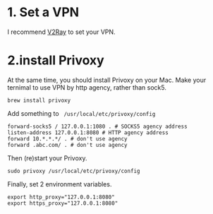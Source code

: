 # 1. Set a VPN 
I recommend [V2Ray](https://github.com/wulabing/V2Ray_ws-tls_bash_onekey) to set your VPN.  

# 2.install Privoxy
At the same time, you should install Privoxy on your Mac. Make your ternimal to use VPN by http agency, rather than sock5.
```
brew install privoxy
```
Add something to ` /usr/local/etc/privoxy/config`
```
forward-socks5 / 127.0.0.1:1080 . # SOCKS5 agency address
listen-address 127.0.0.1:8080 # HTTP agency address
forward 10.*.*.*/ . # don't use agency
forward .abc.com/ . # don't use agency
```
Then (re)start your Privoxy.
```
sudo privoxy /usr/local/etc/privoxy/config
```
Finally, set 2 environment variables.  
```
export http_proxy="127.0.0.1:8080"
export https_proxy="127.0.0.1:8080"
```
